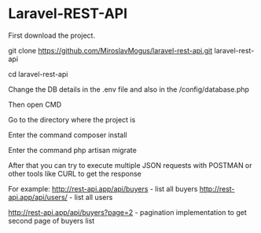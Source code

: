 # Laravel-REST-API

First download the project.

git clone https://github.com/MiroslavMogus/laravel-rest-api.git laravel-rest-api

cd laravel-rest-api

Change the DB details in the .env file and also in the /config/database.php

Then open CMD

Go to the directory where the project is

Enter the command composer install

Enter the command php artisan migrate

After that you can try to execute multiple JSON requests with POSTMAN or other tools like CURL to get the response

For example:
http://rest-api.app/api/buyers - list all buyers
http://rest-api.app/api/users/ - list all users

http://rest-api.app/api/buyers?page=2 - pagination implementation to get second page of buyers list
